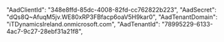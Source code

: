 "AadClientId": "348e8ffd-85dc-4008-82fd-cc762822b223",
  "AadSecret": "dQs8Q~AfuqM5jv.WE80xRP3FBfacp6oaV5H9kar0",
  "AadTenantDomain": "iTDynamicsIreland.onmicrosoft.com",
  "AadTenantId": "78995229-6133-4ac7-9c27-28ebf31a21f8",
